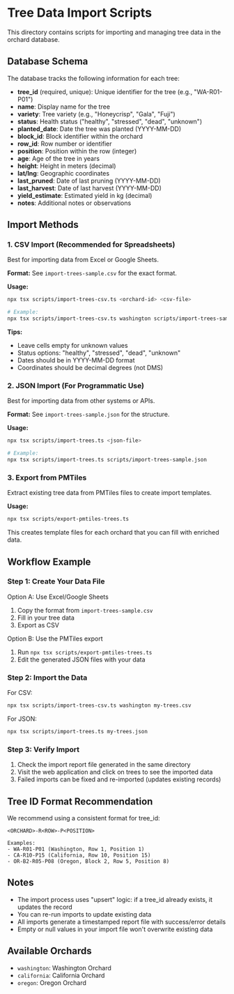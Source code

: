 # Tree Data Import Scripts

This directory contains scripts for importing and managing tree data in the orchard database.

## Database Schema

The database tracks the following information for each tree:

- **tree_id** (required, unique): Unique identifier for the tree (e.g., "WA-R01-P01")
- **name**: Display name for the tree
- **variety**: Tree variety (e.g., "Honeycrisp", "Gala", "Fuji")
- **status**: Health status ("healthy", "stressed", "dead", "unknown")
- **planted_date**: Date the tree was planted (YYYY-MM-DD)
- **block_id**: Block identifier within the orchard
- **row_id**: Row number or identifier
- **position**: Position within the row (integer)
- **age**: Age of the tree in years
- **height**: Height in meters (decimal)
- **lat/lng**: Geographic coordinates
- **last_pruned**: Date of last pruning (YYYY-MM-DD)
- **last_harvest**: Date of last harvest (YYYY-MM-DD)
- **yield_estimate**: Estimated yield in kg (decimal)
- **notes**: Additional notes or observations

## Import Methods

### 1. CSV Import (Recommended for Spreadsheets)

Best for importing data from Excel or Google Sheets.

**Format:** See `import-trees-sample.csv` for the exact format.

**Usage:**
```bash
npx tsx scripts/import-trees-csv.ts <orchard-id> <csv-file>

# Example:
npx tsx scripts/import-trees-csv.ts washington scripts/import-trees-sample.csv
```

**Tips:**
- Leave cells empty for unknown values
- Status options: "healthy", "stressed", "dead", "unknown"
- Dates should be in YYYY-MM-DD format
- Coordinates should be decimal degrees (not DMS)

### 2. JSON Import (For Programmatic Use)

Best for importing data from other systems or APIs.

**Format:** See `import-trees-sample.json` for the structure.

**Usage:**
```bash
npx tsx scripts/import-trees.ts <json-file>

# Example:
npx tsx scripts/import-trees.ts scripts/import-trees-sample.json
```

### 3. Export from PMTiles

Extract existing tree data from PMTiles files to create import templates.

**Usage:**
```bash
npx tsx scripts/export-pmtiles-trees.ts
```

This creates template files for each orchard that you can fill with enriched data.

## Workflow Example

### Step 1: Create Your Data File

Option A: Use Excel/Google Sheets
1. Copy the format from `import-trees-sample.csv`
2. Fill in your tree data
3. Export as CSV

Option B: Use the PMTiles export
1. Run `npx tsx scripts/export-pmtiles-trees.ts`
2. Edit the generated JSON files with your data

### Step 2: Import the Data

For CSV:
```bash
npx tsx scripts/import-trees-csv.ts washington my-trees.csv
```

For JSON:
```bash
npx tsx scripts/import-trees.ts my-trees.json
```

### Step 3: Verify Import

1. Check the import report file generated in the same directory
2. Visit the web application and click on trees to see the imported data
3. Failed imports can be fixed and re-imported (updates existing records)

## Tree ID Format Recommendation

We recommend using a consistent format for tree_id:
```
<ORCHARD>-R<ROW>-P<POSITION>

Examples:
- WA-R01-P01 (Washington, Row 1, Position 1)
- CA-R10-P15 (California, Row 10, Position 15)
- OR-B2-R05-P08 (Oregon, Block 2, Row 5, Position 8)
```

## Notes

- The import process uses "upsert" logic: if a tree_id already exists, it updates the record
- You can re-run imports to update existing data
- All imports generate a timestamped report file with success/error details
- Empty or null values in your import file won't overwrite existing data

## Available Orchards

- `washington`: Washington Orchard
- `california`: California Orchard
- `oregon`: Oregon Orchard